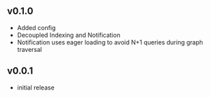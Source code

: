 ## v0.1.0

* Added config
* Decoupled Indexing and Notification
* Notification uses eager loading to avoid N+1 queries during graph traversal


## v0.0.1

* initial release